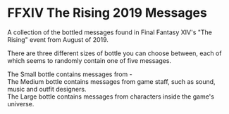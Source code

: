 <html>
<body>
	<h1>FFXIV The Rising 2019 Messages</h1>
	<p>A collection of the bottled messages found in Final Fantasy XIV's "The Rising" event from August of 2019.</p>
	<p>There are three different sizes of bottle you can choose between, each of which seems to randomly contain one of five messages.</p>
	<p>
		The Small bottle contains messages from - <br>
		The Medium bottle contains messages from game staff, such as sound, music and outfit designers.<br>
		The Large bottle contains messages from characters inside the game's universe.
	</p>
</body>
